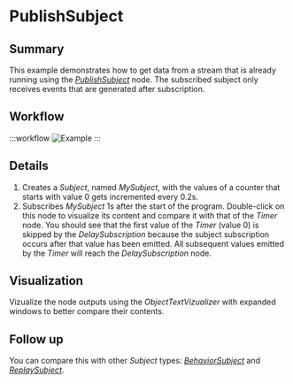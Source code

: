# PublishSubject

## Summary
This example demonstrates how to get data from a stream that is already running using the [*PublishSubject*](https://bonsai-rx.org/docs/api/Bonsai.Reactive.PublishSubject.html) node. The subscribed subject only receives events that are generated after subscription.

## Workflow

:::workflow
![Example](~/workflows/ReactiveExamples/PublishSubject/PublishSubject.bonsai)
:::

## Details
1. Creates a *Subject*, named *MySubject*, with the values of a counter that starts with value 0 gets incremented every 0.2s.
2. Subscribes *MySubject* 1s after the start of the program. Double-click on this node to visualize its content and compare it with that of the *Timer* node. You should see that the first value of the *Timer* (value 0) is skipped by the *DelaySubscription* because the subject subscription occurs after that value has been emitted. All subsequent values emitted by the *Timer* will reach the *DelaySubscription* node.



## Visualization
Vizualize the node outputs using the *ObjectTextVizualizer* with expanded windows to better compare their contents.



## Follow up
You can compare this with other *Subject* types: [*BehaviorSubject*](../BehaviorSubject/BehaviorSubject.md) and [*ReplaySubject*](../ReplaySubject/ReplaySubject.md).



